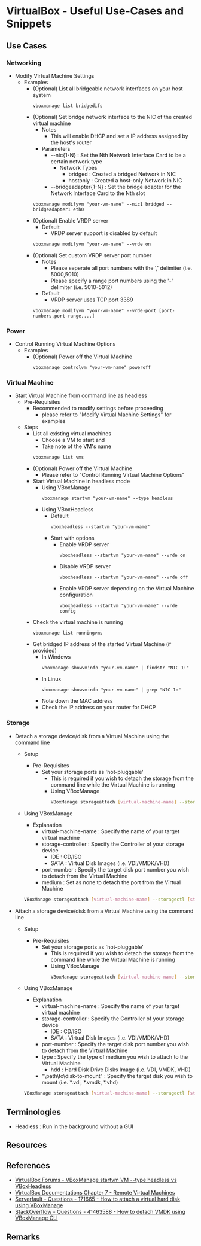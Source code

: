 # VirtualBox - Useful Use-Cases and Snippets

## Use Cases
### Networking
- Modify Virtual Machine Settings
    - Examples
        - (Optional) List all bridgeable network interfaces on your host system
            ```console
            vboxmanage list bridgedifs
            ```
        - (Optional) Set bridge network interface to the NIC of the created virtual machine
            - Notes
                + This will enable DHCP and set a IP address assigned by the host's router
            - Parameters
                - --nic{1-N} : Set the Nth Network Interface Card to be a certain network type
                     - Network Types
                         + bridged : Created a bridged Network in NIC
                         + hostonly : Created a host-only Network in NIC
                - --bridgeadapter{1-N} : Set the bridge adapter for the Network Interface Card to the Nth slot
            ```console
            vboxmanage modifyvm "your-vm-name" --nic1 bridged --bridgeadapter1 eth0
            ```
        - (Optional) Enable VRDP server
            - Default
                + VRDP server support is disabled by default
            ```console
            vboxmanage modifyvm "your-vm-name" --vrde on
            ```
        - (Optional) Set custom VRDP server port number
            - Notes
                + Please seperate all port numbers with the ',' delimiter (i.e. 5000,5010)
                + Please specify a range port numbers using the '-' delimiter (i.e. 5010-5012)
            - Default
                + VRDP server uses TCP port 3389
            ```console
            vboxmanage modifyvm "your-vm-name" --vrde-port [port-numbers,port-range,...]
            ```

### Power
- Control Running Virtual Machine Options
    - Examples
        - (Optional) Power off the Virtual Machine
            ```console
            vboxmanage controlvm "your-vm-name" poweroff
            ```

### Virtual Machine
- Start Virtual Machine from command line as headless
    - Pre-Requisites
        - Recommended to modify settings before proceeding
            + please refer to "Modify Virtual Machine Settings" for examples
    - Steps
        - List all existing virtual machines
            + Choose a VM to start and
            + Take note of the VM's name
            ```console
            vboxmanage list vms
            ```
        - (Optional) Power off the Virtual Machine
            + Please refer to "Control Running Virtual Machine Options"
        - Start Virtual Machine in headless mode
            - Using VBoxManage
                ```console
                vboxmanage startvm "your-vm-name" --type headless
                ```
            - Using VBoxHeadless
                - Default
                    ```console
                    vboxheadless --startvm "your-vm-name"
                    ```
                - Start with options
                    - Enable VRDP server
                        ```console
                        vboxheadless --startvm "your-vm-name" --vrde on
                        ```
                    - Disable VRDP server
                        ```console
                        vboxheadless --startvm "your-vm-name" --vrde off
                        ```
                    - Enable VRDP server depending on the Virtual Machine configuration
                        ```console
                        vboxheadless --startvm "your-vm-name" --vrde config
                        ```
        - Check the virtual machine is running
            ```console
            vboxmanage list runningvms
            ```
        - Get bridged IP address of the started Virtual Machine (if provided)
            - In Windows
                ```console
                vboxmanage showvminfo "your-vm-name" | findstr "NIC 1:"
                ```
            - In Linux
                ```console
                vboxmanage showvminfo "your-vm-name" | grep "NIC 1:"
                ```
            + Note down the MAC address
            + Check the IP address on your router for DHCP

### Storage
- Detach a storage device/disk from a Virtual Machine using the command line
    - Setup
        - Pre-Requisites
            - Set your storage ports as 'hot-pluggable'
                + This is required if you wish to detach the storage from the command line while the Virtual Machine is running
                - Using VBoxManage
                    ```bash
                    VBoxManage storageattach [virtual-machine-name] --storagectl [storage-controller] --port [port-number] --hotpluggable on
                    ```

    - Using VBoxManage
        - Explanation
            + virtual-machine-name : Specify the name of your target virtual machine
            - storage-controller : Specify the Controller of your storage device
                + IDE  : CD/ISO
                + SATA : Virtual Disk Images (i.e. VDI/VMDK/VHD)
            + port-number : Specify the target disk port number you wish to detach from the Virtual Machine
            + medium : Set as none to detach the port from the Virtual Machine
        ```bash
        VBoxManage storageattach [virtual-machine-name] --storagectl [storage-controller] --port [port-number] --type hdd --medium none
        ```

- Attach a storage device/disk from a Virtual Machine using the command line
    - Setup
        - Pre-Requisites
            - Set your storage ports as 'hot-pluggable'
                + This is required if you wish to detach the storage from the command line while the Virtual Machine is running
                - Using VBoxManage
                    ```bash
                    VBoxManage storageattach [virtual-machine-name] --storagectl [storage-controller] --port [port-number] --hotpluggable on
                    ```

    - Using VBoxManage
        - Explanation
            + virtual-machine-name : Specify the name of your target virtual machine
            - storage-controller : Specify the Controller of your storage device
                + IDE  : CD/ISO
                + SATA : Virtual Disk Images (i.e. VDI/VMDK/VHD)
            + port-number : Specify the target disk port number you wish to detach from the Virtual Machine
            - type : Specify the type of medium you wish to attach to the Virtual Machine
                + hdd : Hard Disk Drive Disks Image (i.e. VDI, VMDK, VHD)
            + "\path\to\disk-to-mount" : Specify the target disk you wish to mount (i.e. *.vdi, *.vmdk, *.vhd)
        ```bash
        VBoxManage storageattach [virtual-machine-name] --storagectl [storage-controller] --port [port-number] --type hdd --medium "\path\to\disk-to-mount"
        ```

## Terminologies
+ Headless : Run in the background without a GUI

## Resources

## References
+ [VirtualBox Forums - VBoxManage startvm VM --type headless vs VBoxHeadless](https://forums.virtualbox.org/viewtopic.php?t=30245)
+ [VirtualBox Documentations Chapter 7 - Remote Virtual Machines](https://www.virtualbox.org/manual/ch07.html)
+ [Serverfault - Questions - 171665 - How to attach a virtual hard disk using VBoxManage](https://serverfault.com/questions/171665/how-to-attach-a-virtual-hard-disk-using-vboxmanage)
+ [StackOverflow - Questions - 41463588 - How to detach VMDK using VBoxManage CLI](https://stackoverflow.com/questions/41463588/how-to-detach-vmdk-using-vboxmanage-cli)

## Remarks

